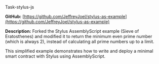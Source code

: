 Task-stylus-js

**GitHub:** [https://github.com/JeffreyJoel/stylus-as-example](https://github.com/JeffreyJoel/stylus-as-example)

**Description:**
Forked the Stylus AssemblyScript example (Sieve of Eratosthenes) and modified it to return the minimum even prime number (which is always 2), instead of calculating all prime numbers up to a limit. 

This simplified example demonstrates how to write and deploy a minimal smart contract with Stylus using AssemblyScript.